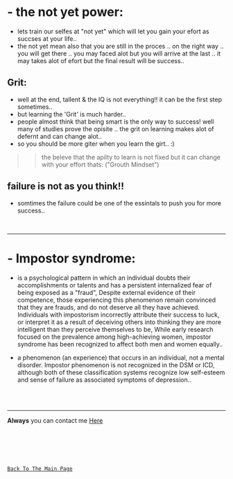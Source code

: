# - the not yet power:
* lets train our selfes at "not yet" which will let you gain your efort as succses at your life..
* the not yet mean also that you are still in the proces .. on the right way .. you will get there .. you may faced alot but you will arrive at the last .. it may takes alot of efort but the final result will be success..

## Grit:
* well at the end, tallent & the IQ is not everything!!
it can be the first step sometimes..
* but learning the 'Grit' is much harder..
* people almost think that being smart is the only way to success!
well many of studies prove the opisite .. the grit on learning makes alot of defernt and can change alot..
* so you should be more giter when you learn the girt.. :)

>> the beleve that the apilty to learn is not fixed but it can change with your effort thats: ("Grouth Mindset")

## failure is not as you think!!
* somtimes the failure could be one of the essintals to push you for more success..

<br>
<hr>

# - Impostor syndrome:

* is a psychological pattern in which an individual doubts their accomplishments or talents and has a persistent internalized fear of being exposed as a "fraud", Despite external evidence of their competence, those experiencing this phenomenon remain convinced that they are frauds, and do not deserve all they have achieved. Individuals with impostorism incorrectly attribute their success to luck, or interpret it as a result of deceiving others into thinking they are more intelligent than they perceive themselves to be, While early research focused on the prevalence among high-achieving women, impostor syndrome has been recognized to affect both men and women equally..

* a phenomenon (an experience) that occurs in an individual, not a mental disorder.
Impostor phenomenon is not recognized in the DSM or ICD, although both of these classification systems recognize low self-esteem and sense of failure as associated symptoms of depression..


<br>
<br>
<hr>

**Always** you can contact me [Here](https://3madov-77.github.io/Side-Projects/Me/index.html)

<br>
<br>
<br>
<br>

[`Back To The Main Page`](https://3madov-77.github.io/Reading-Notes/)
